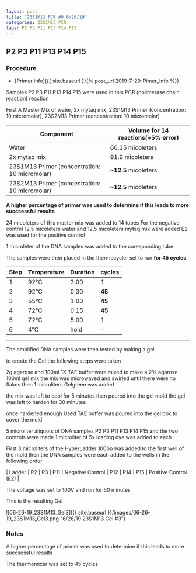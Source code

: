 ```yaml
---
layout: post
title: "23S1M13 PCR #9 6/26/19"
categories: 23S1M13 PCR
tags: P2 P3 P11 P13 P14 P15 
---
```


## P2 P3 P11 P13 P14 P15

### Procedure

- [Primer info]({{ site.baseurl }}{% post_url 2019-7-29-Pimer_Info %})

Samples P2 P3 P11 P13 P14 P15 were used in this PCR (polimerase chain reaction) reaction 

First A Master Mix of water, 2x mytaq mix, 23S1M13 Primer (concentration: 10 micromolar), 23S2M13 Primer (concentration: 10 micromolar)


|Component| Volume for 14 reactions(+5% error)|
|---------|---------------------------|
|Water| 66.15 micoleters|
|2x mytaq mix| 91.9 micoleters|
|23S1M13 Primer (concentration: 10 micromolar)| **~12.5** micoleters|
|23S2M13 Primer (concentration: 10 micromolar)| **~12.5** micoleters|

**A higher percentage of primer was used to determine if this leads to more succsessful results**

24 micoleters of this master mix was added to 14 tubes 
For the negative control 12.5 micoleters water and 12.5 micoleters mytaq mix were added
E2 was used for the positive control

1 microleter of the DNA samples was added to the coresponding tube

The samples were then placed in the thermocycler set to run **for 45 cycles**

|Step|Temperature|Duration|cycles|
|----|-------|--------|-------|
|1|92°C|3:00|1|
|2|92°C|0:30|**45**|
|3|55°C|1:00|**45**|
|4|72°C|0:15|**45**|
|5|72°C|5:00|1|
|6|4°C|hold|-|

___________

The amplified DNA samples were then tested by making a gel

to create the Gel the following steps were taken 

2g agarose and 100ml 1X TAE buffer were mixed to make a 2% agarose 100ml gel mix 
the mix was microwaved and swirled until there were no flakes 
then 1 microliters Gelgreen was added

the mix was left to cool for 5 minutes then poured into the gel mold
the gel was left to harden for 30 minutes 

once hardened enough Used TAE buffer was poured into the gel box to cover the mold

5 microliter aliquots of DNA samples  P2 P3 P11 P13 P14 P15 and the two controls were made 
1 microliter of 5x loading dye was added to each

First 3 microliters of the HyperLadder 100bp was added to the first well of the mold 
then the DNA samples were each added to the wells in the following order 

| Ladder | P2 | P3 | P11 | Negative Control | P12 | P14 | P15 | Positive Control (E2) |

The voltage was set to 100V and run for 60 minutes


This is the resulting Gel

![06-26-19_23S1M13_Gel3]({{ site.baseurl }}/images/06-26-19_23S1M13_Gel3.png "6/26/19 23S1M13 Gel #3")

### Notes

A higher percentage of primer was used to determine if this leads to more succsessful results

The thermomixer was set to 45 cycles 